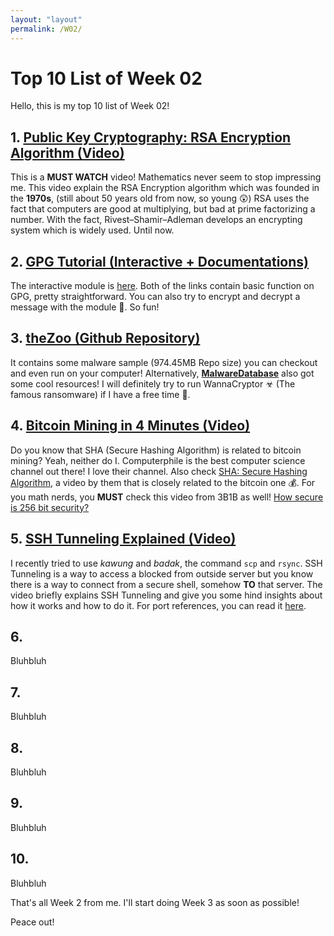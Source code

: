 ```yaml
---
layout: "layout"
permalink: /W02/
---
```


# Top 10 List of Week 02

Hello, this is my top 10 list of Week 02!

## 1. [Public Key Cryptography: RSA Encryption Algorithm (Video)](https://www.youtube.com/watch?v=wXB-V_Keiu8)

This is a **MUST WATCH** video! Mathematics never seem to stop impressing me. This video explain the RSA Encryption algorithm which was founded in the **1970s**, (still about 50 years old from now, so young 😲) RSA uses the fact that computers are good at multiplying, but bad at prime factorizing a number. With the fact, Rivest–Shamir–Adleman develops an encrypting system which is widely used. Until now.

## 2. [GPG Tutorial (Interactive + Documentations)](https://www.devdungeon.com/content/gpg-tutorial)

The interactive module is [here](https://www.igolder.com/PGP/). Both of the links contain basic function on GPG, pretty straightforward. You can also try to encrypt and decrypt a message with the module 🔑. So fun!

## 3. [theZoo (Github Repository)](https://github.com/ytisf/theZoo)

It contains some malware sample (974.45MB Repo size) you can checkout and even run on your computer! Alternatively, [**MalwareDatabase**](https://github.com/Endermanch/MalwareDatabase) also got some cool resources! I will definitely try to run WannaCryptor ☣ (The famous ransomware) if I have a free time 🦠.

## 4. [Bitcoin Mining in 4 Minutes (Video)](https://www.youtube.com/watch?v=wTC31ZI6QM4)

Do you know that SHA (Secure Hashing Algorithm) is related to bitcoin mining? Yeah, neither do I. Computerphile is the best computer science channel out there! I love their channel. Also check [SHA: Secure Hashing Algorithm](https://www.youtube.com/watch?v=DMtFhACPnTY), a video by them that is closely related to the bitcoin one 💰. For you math nerds, you **MUST** check this video from 3B1B as well! [How secure is 256 bit security?](https://www.youtube.com/watch?v=S9JGmA5_unY)

## 5. [SSH Tunneling Explained (Video)](https://www.youtube.com/watch?v=AtuAdk4MwWw)

I recently tried to use *kawung* and *badak*, the command `scp` and `rsync`. SSH Tunneling is a way to access a blocked from outside server but you know there is a way to connect from a secure shell, somehow **TO** that server. The video briefly explains SSH Tunneling and give you some hind insights about how it works and how to do it. For port references, you can read it [here](https://www.meridianoutpost.com/resources/articles/well-known-tcpip-ports.php).

## 6. []()

Bluhbluh

## 7. []()

Bluhbluh

## 8. []()

Bluhbluh

## 9. []()

Bluhbluh

## 10. []()

Bluhbluh

That's all Week 2 from me. I'll start doing Week 3 as soon as possible!

Peace out!